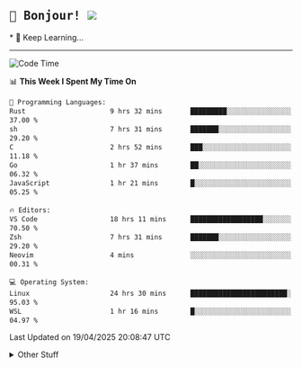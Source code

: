 
<h2>
    <samp>🎉 Bonjour!  <img src="https://media.giphy.com/media/mGcNjsfWAjY5AEZNw6/giphy.gif" width="50"></samp>
</h2>
* 🧐 Keep Learning...
<hr>

<!--START_SECTION:waka-->
![Code Time](http://img.shields.io/badge/Code%20Time-3%2C726%20hrs%2039%20mins-blue)

📊 **This Week I Spent My Time On** 

```text
💬 Programming Languages: 
Rust                     9 hrs 32 mins       █████████░░░░░░░░░░░░░░░░   37.00 % 
sh                       7 hrs 31 mins       ███████░░░░░░░░░░░░░░░░░░   29.20 % 
C                        2 hrs 52 mins       ███░░░░░░░░░░░░░░░░░░░░░░   11.18 % 
Go                       1 hr 37 mins        ██░░░░░░░░░░░░░░░░░░░░░░░   06.32 % 
JavaScript               1 hr 21 mins        █░░░░░░░░░░░░░░░░░░░░░░░░   05.25 % 

🔥 Editors: 
VS Code                  18 hrs 11 mins      ██████████████████░░░░░░░   70.50 % 
Zsh                      7 hrs 31 mins       ███████░░░░░░░░░░░░░░░░░░   29.20 % 
Neovim                   4 mins              ░░░░░░░░░░░░░░░░░░░░░░░░░   00.31 % 

💻 Operating System: 
Linux                    24 hrs 30 mins      ████████████████████████░   95.03 % 
WSL                      1 hr 16 mins        █░░░░░░░░░░░░░░░░░░░░░░░░   04.97 % 
```


 Last Updated on 19/04/2025 20:08:47 UTC
<!--END_SECTION:waka-->

<details >
    <summary>Other Stuff</summary>
<p align="center">
    <img src="https://api.githubtrends.io/user/svg/XmchxUp/langs?time_range=one_year&include_private=True&theme=classic" />
    <img src="https://api.githubtrends.io/user/svg/XmchxUp/repos?time_range=one_year&include_private=True&theme=classic" />
</p>

<table align="center">
  <tr>
    <td width="50%">
     <img width="100%" src="./github-metrics.svg">
    </td>
    <td width="50%">
     <img width="100%" src="./github-metrics/achievements.compact.svg" />
     <img width="100%" src="./github-metrics/wakatime.svg" />
     <img width="100%" src="./github-metrics/stars.svg" />
     <img width="100%" src="https://github-profile-trophy.vercel.app/?username=xmchxup" />
     <img height="110rem" src="https://github-readme-stats.vercel.app/api?username=xmchxup&hide_border=true&show_icons=true&include_all_commits=true&bg_color=0,EC6C6C,FFD479,FFFC79,73FA79&theme=graywhite&locale=en" />
     <img height="110rem" src="https://github-readme-stats.vercel.app/api/top-langs/?username=xmchxup&hide=css,scss,html&langs_count=8&hide_border=true&layout=compact&bg_color=0,73FA79,73FDFF,D783FF&theme=graywhite&locale=en" />
     <img width="100%" src="https://github-readme-streak-stats.herokuapp.com/?user=XmchxUp" />
    </td>
  </tr>
</table>

<!-- GitHub Activity Graph -->
<!--
<table align="center">
  <tr>
    <td colspan="2">
      <img width="100%" src="https://github-readme-activity-graph.vercel.app/graph?username=xmchxup&area=true&hide_border=true&theme=redical" />
    </td>
  </tr>
</table>

</details>
-->

<hr>


<p align="center">
    <i>You can learn anything!</i>
    <p align="center">
        <img src="https://visitor-badge.laobi.icu/badge?page_id=xmchxup" alt="visitor badge"/>       
    </p>
</p>

<!--
<picture>
  <source media="(prefers-color-scheme: dark)" srcset="https://raw.githubusercontent.com/XmchxUp/XmchxUp/output/github-snake-dark.svg" />
  <source media="(prefers-color-scheme: light)" srcset="https://raw.githubusercontent.com/XmchxUp/XmchxUp/output/github-snake.svg" />
  <img alt="github-snake" src="https://raw.githubusercontent.com/XmchxUp/XmchxUp/output/github-snake.svg" />
</picture>
-->
